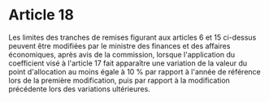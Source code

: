 # Article 18

Les limites des tranches de remises figurant aux articles 6 et 15 ci-dessus peuvent être modifiées par le ministre des finances et des affaires économiques, après avis de la commission, lorsque l'application du coefficient visé à l'article 17 fait apparaître une variation de la valeur du point d'allocation au moins égale à 10 % par rapport à l'année de référence lors de la première modification, puis par rapport à la modification précédente lors des variations ultérieures.
